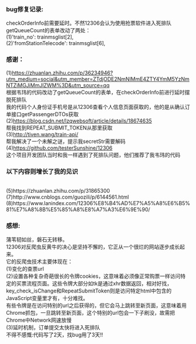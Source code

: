 ### bug修复记录:
checkOrderInfo前需要延时。不然12306会认为使用抢票软件进入死排队
<br>
getQueueCount的表单改动了两处：
<br>
(1)'train_no': trainmsglist[2],
<br>
(2)'fromStationTelecode': trainmsglist[6],
<br>
### 感谢：
(1)https://zhuanlan.zhihu.com/p/36234946?utm_medium=social&utm_member=ZTdjODE2NmNlMmE4ZTY4YmM5YzNmNTZiMGJiMmJlZWM%3D&utm_source=qq
<br>
根据韦玮的代码改动了getQueueCount的表单，在checkOrderInfo前进行延时摆脱死排队
<br>
我的代码个人身份证手机号是从12306查看个人信息页面获取的，他的是从确认订单接口getPassengerDTOs获取
<br>
(2)https://blog.csdn.net/lzqwebsoft/article/details/18674635
<br>
帮我找到REPEAT_SUBMIT_TOKEN从那里获取
<br>
(3)http://tiven.wang/train-api/
<br>
帮我解决了一个未解之谜，提示我secretStr需要解码
<br>
(4)https://github.com/testerSunshine/12306
<br>
这个项目开发团队当时和我一样遇到了死排队问题，他们推荐了我韦玮的代码
<br>

### 以下内容则增长了我的见识
<br>
(5)https://zhuanlan.zhihu.com/p/31865300
<br>
(7)http://www.cnblogs.com/guozili/p/6144561.html
<br>
(8)https://www.lanindex.com/12306%E8%B4%AD%E7%A5%A8%E6%B5%81%E7%A8%8B%E5%85%A8%E8%A7%A3%E6%9E%90/
<br>

### 感想:
蒲苇韧如丝，磐石无转移。<br>
12306对反爬虫反黄牛的决心是坚持不懈的，它正从一个很烂的网站逐步成长起来。<br>
它的反爬虫技术主要体现在：<br>
(1)变化的查票url<br>
(2)设置各种复杂奇葩很长的令牌cookies，这意味着必须像正常购票一样访问特定的买票流程页面。这些令牌大部分如tk是通过xhr数据返回，相对好找，key_check_isChange和RepeatSubmitToken则是访问特定html中包含的JavaScript变量里才有，十分难找。<br>
有些令牌是在访问特别的url之后获得的，但它会马上跳转至新页面，这意味着用Chrome抓包，一旦跳转至新页面，这个特别的url包会一下子刷没，故需把Chrome中Network网速放慢<br>
(3)延时机制，订单提交太快将进入死排队<br>
不得不感慨:代码写了2天，找bug用了3天!!<br>
